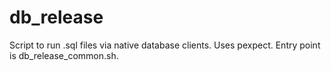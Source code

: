 db_release
==========

Script to run .sql files via native database clients. Uses pexpect.
Entry point is db_release_common.sh.